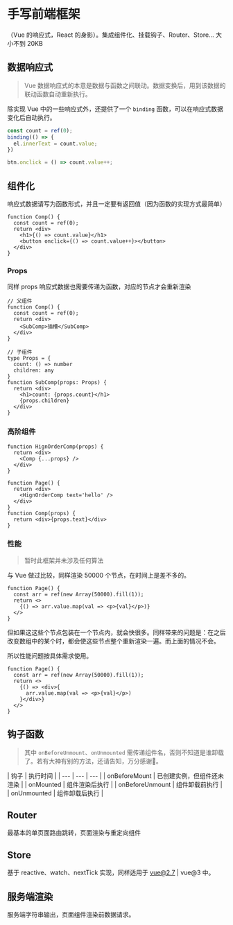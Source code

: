 # 手写前端框架

（Vue 的响应式，React 的身影）。集成组件化、挂载钩子、Router、Store... 大小不到 20KB

## 数据响应式

> Vue 数据响应式的本意是数据与函数之间联动。数据变换后，用到该数据的联动函数自动重新执行。

除实现 Vue 中的一些响应式外，还提供了一个 `binding` 函数，可以在响应式数据变化后自动执行。

```ts
const count = ref(0);
binding(() => {
  el.innerText = count.value;
})

btn.onclick = () => count.value++;
```

## 组件化

响应式数据请写为函数形式，并且一定要有返回值（因为函数的实现方式最简单）

```tsx
function Comp() {
  const count = ref(0);
  return <div>
    <h1>{() => count.value}</h1>
    <button onclick={() => count.value++}></button>
  </div>
}
```

### Props

同样 props 响应式数据也需要传递为函数，对应的节点才会重新渲染

```tsx
// 父组件
function Comp() {
  const count = ref(0);
  return <div>
    <SubComp>插槽</SubComp>
  </div>
}
```

```tsx
// 子组件
type Props = {
  count: () => number
  children: any
}
function SubComp(props: Props) {
  return <div>
    <h1>count: {props.count}</h1>
    {props.children}
  </div>
}
```

### 高阶组件

```tsx
function HignOrderComp(props) {
  return <div>
    <Comp {...props} />
  </div>
}

function Page() {
  return <div>
    <HignOrderComp text='hello' />
  </div>
}
function Comp(props) {
  return <div>{props.text}</div>
}
```

### 性能

> 暂时此框架并未涉及任何算法

与 Vue 做过比较，同样渲染 50000 个节点，在时间上是差不多的。

```tsx
function Page() {
  const arr = ref(new Array(50000).fill(1));
  return <>
    {() => arr.value.map(val => <p>{val}</p>)}
  </>
}
```

但如果这这些个节点包装在一个节点内，就会快很多。同样带来的问题是：在之后改变数组中的某个时，都会使这些节点整个重新渲染一遍。而上面的情况不会。

所以性能问题按具体需求使用。

```tsx
function Page() {
  const arr = ref(new Array(50000).fill(1));
  return <>
    {() => <div>{
      arr.value.map(val => <p>{val}</p>)
    }</div>}
  </>
}
```

## 钩子函数

> 其中 `onBeforeUnmount`、`onUnmounted` 需传递组件名，否则不知道是谁卸载了。若有大神有别的方法，还请告知，万分感谢🙏。

| 钩子 | 执行时间 |
| --- | --- | --- |
| onBeforeMount | 已创建实例，但组件还未渲染 |
| onMounted | 组件渲染后执行 |
| onBeforeUnmount | 组件卸载前执行 |
| onUnmounted | 组件卸载后执行 |

## Router

最基本的单页面路由跳转，页面渲染与重定向组件

## Store

基于 reactive、watch、nextTick 实现，同样适用于 vue@2.7 | vue@3 中。

## 服务端渲染

服务端字符串输出，页面组件渲染前数据请求。
